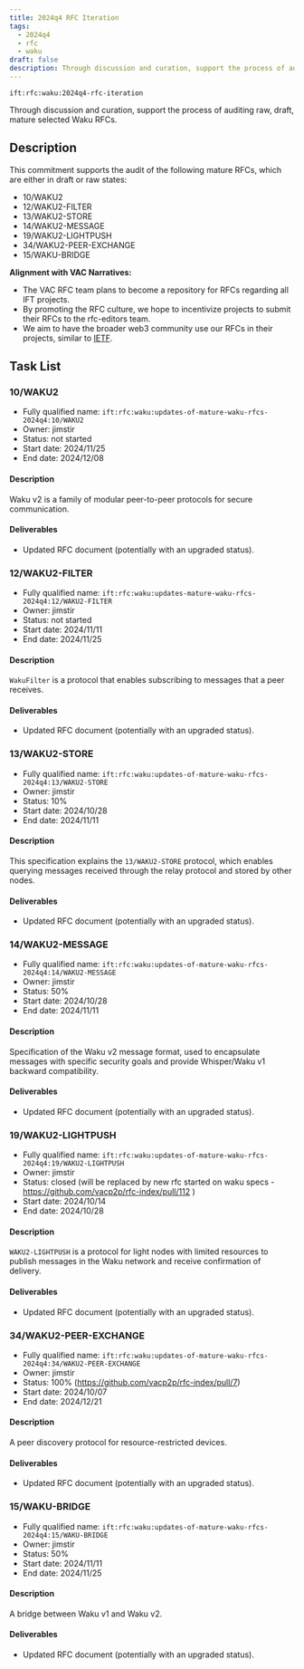 ```yaml
---
title: 2024q4 RFC Iteration
tags:
  - 2024q4
  - rfc
  - waku
draft: false
description: Through discussion and curation, support the process of auditing raw, draft, mature selected Waku RFCs.
---
```


`ift:rfc:waku:2024q4-rfc-iteration`

Through discussion and curation, support the process of auditing raw, draft, mature selected Waku RFCs.

## Description

This commitment supports the audit of the following mature RFCs, which are 
either in draft or raw states:
- 10/WAKU2 
- 12/WAKU2-FILTER 
- 13/WAKU2-STORE 
- 14/WAKU2-MESSAGE 
- 19/WAKU2-LIGHTPUSH 
- 34/WAKU2-PEER-EXCHANGE
- 15/WAKU-BRIDGE


**Alignment with VAC Narratives:**

- The VAC RFC team plans to become a repository for RFCs regarding all IFT 
  projects.
- By promoting the RFC culture, we hope to incentivize projects to submit their 
  RFCs to the rfc-editors team.
- We aim to have the broader web3 community use our RFCs in their projects, 
  similar to [IETF](https://www.ietf.org/).

## Task List

### 10/WAKU2

- Fully qualified name: 
  `ift:rfc:waku:updates-of-mature-waku-rfcs-2024q4:10/WAKU2`
- Owner: jimstir
- Status: not started
- Start date: 2024/11/25
- End date: 2024/12/08

#### Description

Waku v2 is a family of modular peer-to-peer protocols for secure communication.

#### Deliverables

- Updated RFC document (potentially with an upgraded status).

### 12/WAKU2-FILTER

- Fully qualified name: 
  `ift:rfc:waku:updates-mature-waku-rfcs-2024q4:12/WAKU2-FILTER`
- Owner: jimstir
- Status: not started
- Start date: 2024/11/11
- End date: 2024/11/25

#### Description

`WakuFilter` is a protocol that enables subscribing to messages that a peer 
receives.

#### Deliverables

- Updated RFC document (potentially with an upgraded status).

### 13/WAKU2-STORE

- Fully qualified name: 
  `ift:rfc:waku:updates-of-mature-waku-rfcs-2024q4:13/WAKU2-STORE`
- Owner: jimstir
- Status: 10%
- Start date: 2024/10/28
- End date: 2024/11/11

#### Description

This specification explains the `13/WAKU2-STORE` protocol, which enables 
querying messages received through the relay protocol and stored by other nodes.

#### Deliverables

- Updated RFC document (potentially with an upgraded status).

### 14/WAKU2-MESSAGE

- Fully qualified name: 
  `ift:rfc:waku:updates-of-mature-waku-rfcs-2024q4:14/WAKU2-MESSAGE`
- Owner: jimstir
- Status: 50%
- Start date: 2024/10/28
- End date: 2024/11/11

#### Description

Specification of the Waku v2 message format, used to encapsulate messages with 
specific security goals and provide Whisper/Waku v1 backward compatibility.

#### Deliverables

- Updated RFC document (potentially with an upgraded status).

### 19/WAKU2-LIGHTPUSH

- Fully qualified name: 
  `ift:rfc:waku:updates-of-mature-waku-rfcs-2024q4:19/WAKU2-LIGHTPUSH`
- Owner: jimstir
- Status: closed (will be replaced by new rfc started on waku specs - https://github.com/vacp2p/rfc-index/pull/112 )
- Start date: 2024/10/14
- End date: 2024/10/28

#### Description

`WAKU2-LIGHTPUSH` is a protocol for light nodes with limited resources to 
publish messages in the Waku network and receive confirmation of delivery.

#### Deliverables

- Updated RFC document (potentially with an upgraded status).

### 34/WAKU2-PEER-EXCHANGE

- Fully qualified name: 
  `ift:rfc:waku:updates-of-mature-waku-rfcs-2024q4:34/WAKU2-PEER-EXCHANGE`
- Owner: jimstir
- Status: 100% (https://github.com/vacp2p/rfc-index/pull/7)
- Start date: 2024/10/07
- End date: 2024/12/21

#### Description

A peer discovery protocol for resource-restricted devices.

#### Deliverables

- Updated RFC document (potentially with an upgraded status).

### 15/WAKU-BRIDGE

- Fully qualified name: 
  `ift:rfc:waku:updates-of-mature-waku-rfcs-2024q4:15/WAKU-BRIDGE`
- Owner: jimstir
- Status: 50%
- Start date: 2024/11/11
- End date: 2024/11/25

#### Description

A bridge between Waku v1 and Waku v2.

#### Deliverables

- Updated RFC document (potentially with an upgraded status).